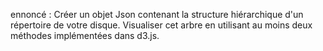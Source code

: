 ennoncé : Créer un objet Json contenant la structure hiérarchique d'un répertoire de votre disque. Visualiser cet arbre en utilisant au moins deux méthodes implémentées dans d3.js.
